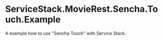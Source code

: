 ServiceStack.MovieRest.Sencha.Touch.Example
===========================================

A example how to use "Sencha Touch" with Service Stack.